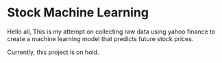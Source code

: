 # Stock Machine Learning

Hello all, 
This is my attempt on collecting raw data using yahoo finance to create a machine learning model that predicts future stock prices. 

Currently, this project is on hold. 
